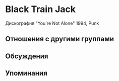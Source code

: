 # Black Train Jack

Дискография
"You're Not Alone" 1994, Punk

## Отношения с другими группами


## Обсуждения


## Упоминания

